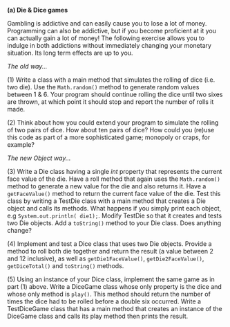 **(a) Die & Dice games**

Gambling is addictive and can easily cause you to lose a lot of money. Programming can also be addictive, but if you become proficient at it you can actually gain a lot of money! The following exercise allows you to indulge in both addictions without immediately changing your monetary situation. Its long term effects are up to you.

_The old way..._

(1) Write a class with a main method that simulates the rolling of dice (i.e. two die). Use the ``Math.random()`` method to generate random values between 1 & 6. Your program should continue rolling the dice until two sixes are thrown, at which point it should stop and report the number of rolls it made.

(2) Think about how you could extend your program to simulate the rolling of two pairs of dice. How about ten pairs of dice? How could you (re)use this code as part of a more sophisticated game; monopoly or craps, for example?

_The new Object way..._

(3) Write a Die class having a single _int_ property that represents the current face value of the die. Have a roll method that again uses the ``Math.random()`` method to generate a new value for the die and also returns it. Have a ``getFaceValue()`` method to return the current face value of the die. Test this class by writing a TestDie class with a main method that creates a Die object and calls its methods. What happens if you simply print each object, e.g ``System.out.println( die1);``. Modify TestDie so that it creates and tests two Die objects. Add a ``toString()`` method to your Die class. Does anything change?

(4) Implement and test a Dice class that uses two Die objects. Provide a method to roll both die together and return the result (a value between 2 and 12 inclusive), as well as ``getDie1FaceValue()``, ``getDie2FaceValue()``, ``getDiceTotal()`` and ``toString()`` methods.

(5) Using an instance of your Dice class, implement the same game as in part (1) above. Write a DiceGame class whose only property is the dice and whose only method is ``play()``. This method should return the number of times the dice had to be rolled before a double six occurred. Write a TestDiceGame class that has a main method that creates an instance of the DiceGame class and calls its play method then prints the result.
